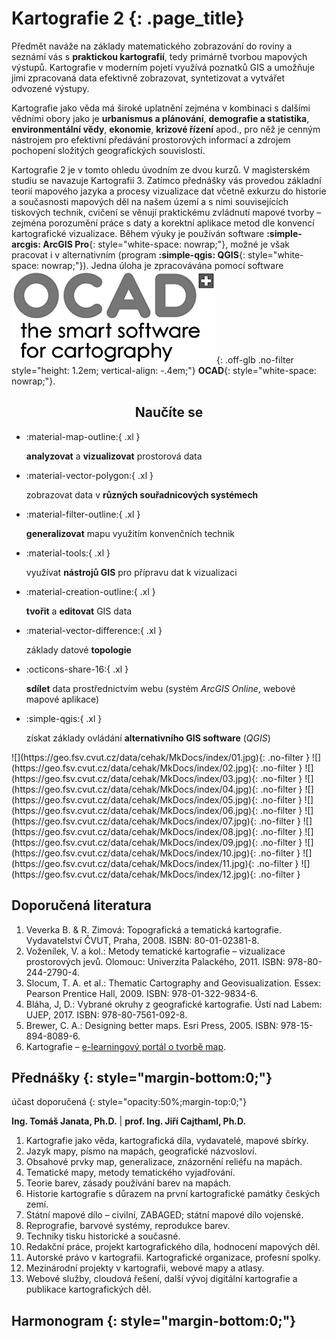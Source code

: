 
# Kartografie 2 {: .page_title}

Předmět naváže na základy matematického zobrazování do roviny a seznámí vás s __praktickou kartografií__, tedy primárně tvorbou mapových výstupů. Kartografie v moderním pojetí využívá poznatků GIS a umožňuje jimi zpracovaná data efektivně zobrazovat, syntetizovat a vytvářet odvozené výstupy.

Kartografie jako věda má široké uplatnění zejména v kombinaci s dalšími vědními obory jako je __urbanismus a plánování__, __demografie a statistika__, __environmentální vědy__, __ekonomie__, __krizové řízení__ apod., pro něž je cenným nástrojem pro efektivní předávání prostorových informací a zdrojem pochopení složitých geografických souvislostí.

Kartografie 2 je v tomto ohledu úvodním ze dvou kurzů. V magisterském studiu se navazuje Kartografií 3. Zatímco přednášky vás provedou základní teorií mapového jazyka a procesy vizualizace dat včetně exkurzu do historie a současnosti mapových děl na našem území a s nimi souvisejících tiskových technik, cvičení se věnují praktickému zvládnutí mapové tvorby – zejména porozumění práce s daty a korektní aplikace metod dle konvencí kartografické vizualizace. Během výuky je používán software __:simple-arcgis: ArcGIS Pro__{: style="white-space: nowrap;"}, možné je však pracovat i v alternativním (program __:simple-qgis: QGIS__{: style="white-space: nowrap;"}). Jedna úloha je zpracovávána pomocí software ![](assets/icon-ocad.png){: .off-glb .no-filter style="height: 1.2em; vertical-align: -.4em;"} __OCAD__{: style="white-space: nowrap;"}.

<h2 style="text-align:center;">Naučíte se</h2>
<!-- styl je zde pridany HTML tagem (ne pomoci '##'), aby se text neobjevil v tabulce obsahu vlevo na strance -->

<div class="grid cards grid_icon_info smaller_padding" markdown> <!-- specificky format gridu (trida "grid_icon_info") na miru uvodni strance predmetu -->

-   :material-map-outline:{ .xl }

    __analyzovat__ a __vizualizovat__ prostorová data

-   :material-vector-polygon:{ .xl }

    zobrazovat data v __různých souřadnicových systémech__

-   :material-filter-outline:{ .xl }

    __generalizovat__ mapu využitím konvenčních technik

-   :material-tools:{ .xl }

    využívat __nástrojů GIS__ pro přípravu dat k vizualizaci

-   :material-creation-outline:{ .xl }

    __tvořit__ a __editovat__ GIS data

-   :material-vector-difference:{ .xl }

    základy datové __topologie__

-   :octicons-share-16:{ .xl }

    __sdílet__ data prostřednictvím webu (systém _ArcGIS Online_, webové mapové aplikace)

-   :simple-qgis:{ .xl }

    získat základy ovládání __alternativního GIS software__ (_QGIS_)


</div>

<div class="gallery_container" markdown>
![](https://geo.fsv.cvut.cz/data/cehak/MkDocs/index/01.jpg){: .no-filter }
![](https://geo.fsv.cvut.cz/data/cehak/MkDocs/index/02.jpg){: .no-filter }
![](https://geo.fsv.cvut.cz/data/cehak/MkDocs/index/03.jpg){: .no-filter }
![](https://geo.fsv.cvut.cz/data/cehak/MkDocs/index/04.jpg){: .no-filter }
![](https://geo.fsv.cvut.cz/data/cehak/MkDocs/index/05.jpg){: .no-filter }
![](https://geo.fsv.cvut.cz/data/cehak/MkDocs/index/06.jpg){: .no-filter }
![](https://geo.fsv.cvut.cz/data/cehak/MkDocs/index/07.jpg){: .no-filter }
![](https://geo.fsv.cvut.cz/data/cehak/MkDocs/index/08.jpg){: .no-filter }
![](https://geo.fsv.cvut.cz/data/cehak/MkDocs/index/09.jpg){: .no-filter }
![](https://geo.fsv.cvut.cz/data/cehak/MkDocs/index/10.jpg){: .no-filter }
![](https://geo.fsv.cvut.cz/data/cehak/MkDocs/index/11.jpg){: .no-filter }
![](https://geo.fsv.cvut.cz/data/cehak/MkDocs/index/12.jpg){: .no-filter }
</div>

## Doporučená literatura

1. Veverka B. & R. Zimová: Topografická a tematická kartografie. Vydavatelství ČVUT, Praha, 2008. ISBN: 80-01-02381-8.
2. Voženílek, V. a kol.: Metody tematické kartografie – vizualizace prostorových jevů. Olomouc: Univerzita Palackého, 2011. ISBN: 978-80-244-2790-4.
3. Slocum, T. A. et al.: Thematic Cartography and Geovisualization. Essex: Pearson Prentice Hall, 2009. ISBN: 978-01-322-9834-6.
4. Bláha, J, D.: Vybrané okruhy z geografické kartografie. Ústí nad Labem: UJEP, 2017. ISBN: 978-80-7561-092-8.
5. Brewer, C. A.: Designing better maps. Esri Press, 2005. ISBN: 978-15-894-8089-6.
6. Kartografie – [e-learningový portál o tvorbě map](http://gis.fsv.cvut.cz/kartografie/).

## Přednášky {: style="margin-bottom:0;"}

účast doporučená
{: style="opacity:50%;margin-top:0;"}

<!--![](https://geomatics.fsv.cvut.cz/wp-content/uploads/2022/01/03-edit_export@0.5x-2.jpg){: .off-glb .no-filter style="height: 1.5em; vertical-align: -.4em; clip-path: circle();"} -->
__Ing. Tomáš Janata, Ph.D.__ | __prof. Ing. Jiří Cajthaml, Ph.D.__

1. Kartografie jako věda, kartografická díla, vydavatelé, mapové sbírky.
2. Jazyk mapy, písmo na mapách, geografické názvosloví.
3. Obsahové prvky map, generalizace, znázornění reliéfu na mapách.
4. Tematické mapy, metody tematického vyjadřování.
5. Teorie barev, zásady používání barev na mapách.
6. Historie kartografie s důrazem na první kartografické památky českých zemí. 
7. Státní mapové dílo – civilní, ZABAGED; státní mapové dílo vojenské.
8. Reprografie, barvové systémy, reprodukce barev.
9. Techniky tisku historické a současné.
10. Redakční práce, projekt kartografického díla, hodnocení mapových děl.
11. Autorské právo v kartografii. Kartografické organizace, profesní spolky.
12. Mezinárodní projekty v kartografii, webové mapy a atlasy.
13. Webové služby, cloudová řešení, další vývoj digitální kartografie a publikace kartografických děl.

## Harmonogram {: style="margin-bottom:0;"}

<br>